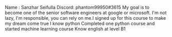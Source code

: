 Name : Sanzhar Seifulla
Discord: phantom99950#3615
My goal is to become one of the senior software engineers at google or microsoft. I'm not lazy, I'm responsible, you can rely on me.I signed up for this course to make my dream come true
I know python
Completed one python course and started machine learning course
Know english at level B1 
